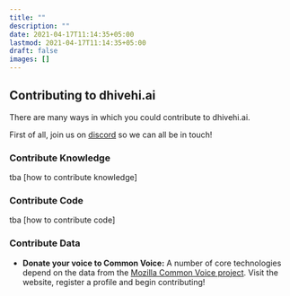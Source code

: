 ```yaml
---
title: ""
description: ""
date: 2021-04-17T11:14:35+05:00
lastmod: 2021-04-17T11:14:35+05:00
draft: false
images: []
---
```


## Contributing to dhivehi.ai

There are many ways in which you could contribute to dhivehi.ai.

First of all, join us on [discord](https://discord.gg/5ZdTHsN8Mn) so we can all be in touch!

### Contribute Knowledge

tba [how to contribute knowledge]

### Contribute Code

tba [how to contribute code]

### Contribute Data

* **Donate your voice to Common Voice:**
  A number of core technologies depend on the data from
  the [Mozilla Common Voice project](https://commonvoice.mozilla.org/dv).
  Visit the website, register a profile and begin contributing!
